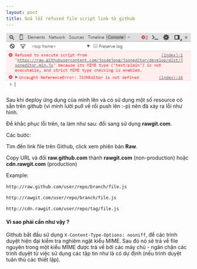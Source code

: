 ```yaml
---
layout: post
title: Sửa lỗi refused file script link từ github
---
```

![](/images/script-github.png)

Sau khi deploy ứng dụng của mình lên và có sử dụng một số resource có sẵn trên github (vì mình lười pull về rồi push lên :-p) nên đã xảy ra lỗi như hình.



Để khắc phục lỗi trên, ta làm như sau: đổi sang sử dụng **rawgit.com**.

Các bước:

Tìm đến link file trên Github, click xem phiên bản **Raw**.

Copy URL và đổi **raw.github.com** thành **rawgit.com** (non-production) hoặc **cdn.rawgit.com** (production)

Example: 
```text
http://raw.github.com/user/repo/branch/file.js
```

```text
http://rawgit.com/user/repo/branch/file.js
```
```text
http://cdn.rawgit.com/user/repo/tag/file.js
```


#### Vì sao phải cần như vậy ?

Github bắt đầu sử dụng `X-Content-Type-Options: nosniff`, để các trình duyệt hiện đại kiểm tra nghiêm ngặt kiểu MIME. Sau đó nó sẽ trả về file nguyên trong một kiểu MIME được trả về bởi các máy chủ - ngăn chặn các trình duyệt từ việc sử dụng các tập tin như là có dự định (nếu trình duyệt tuân thủ các thiết lập).
